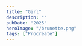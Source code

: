 ```yaml
---
title: "Girl"
description: ""
pubDate: "2025"
heroImage: "/brunette.png"
tags: ["Procreate"]
---
```

